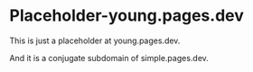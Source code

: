 # Placeholder-young.pages.dev


This is just a placeholder at young.pages.dev.


And it is a conjugate subdomain of simple.pages.dev.
